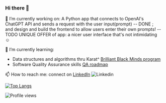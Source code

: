 ### Hi there 👋
🔭 I’m currently working on:
 A Python app that connects to OpenAI's ChatGPT API and sends a request with the user input(prompt) -- DONE 
 ; and design and build the frontend to allow users enter their own prompts! -- TODO
 UNIQUE OFFER of app: a nicer user interface that's not intimidating ☺️
 
🌱 I’m currently learning:
 - Data structures and algorithms thru Karat^ [Brilliant Black Minds program](https://central.karat.io/users/sign_in?bbm=true&_ga=2.140232059.938155976.1685156593-1002762848.1674590087&&__hstc=264156438.48bf26c9c669a01f3077197121708552.1685156890106.1685156890106.1685159591289.2&__hssc=264156438.1.1685159591289&__hsfp=3742987867&hsutk=48bf26c9c669a01f3077197121708552&contentType=landing-page&_gl=1*1hcpud0*_gcl_au*MTM5ODAwNjI3OC4xNjg1MTU2NTkz) 
 - Software Quality Assurance skills [QA roadmap](https://roadmap.sh/qa)
 
📫 How to reach me: connect on [LinkedIn](https://www.linkedin.com/in/fredericasblissett/) ![Linkedin](https://i.stack.imgur.com/gVE0j.png)

[![Top Langs](https://github-readme-stats.vercel.app/api/top-langs/?username=redricasa)](https://github.com/anuraghazra/github-readme-stats)

<!-- ![GitHub metrics](https://metrics.lecoq.io/redricasa)   -->
![Profile views](https://gpvc.arturio.dev/redricasa)  

